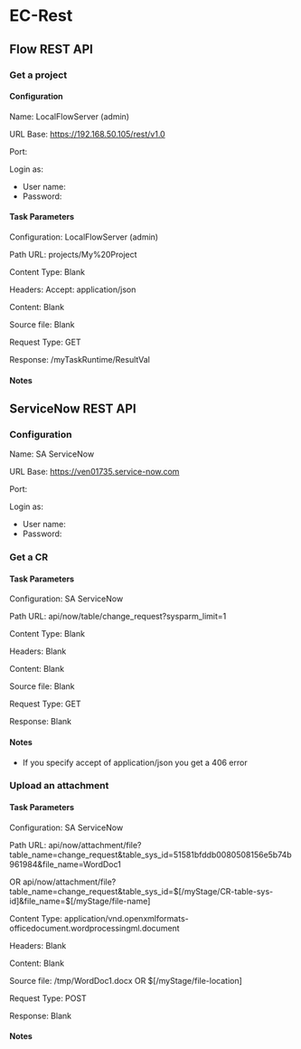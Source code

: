 # EC-Rest #

## Flow REST API ##
### Get a project ###
#### Configuration ####
Name: LocalFlowServer (admin)

URL Base: https://192.168.50.105/rest/v1.0

Port:

Login as:

- User name: <user>
- Password: <password>

#### Task Parameters ####
Configuration: LocalFlowServer (admin)

Path URL: projects/My%20Project

Content Type: Blank

Headers: Accept: application/json

Content: Blank

Source file: Blank

Request Type: GET

Response: /myTaskRuntime/ResultVal

#### Notes ####

## ServiceNow REST API ##
### Configuration ###
Name: SA ServiceNow

URL Base: https://ven01735.service-now.com

Port:

Login as:

- User name: <user>
- Password:

### Get a CR ###
#### Task Parameters ####
Configuration: SA ServiceNow

Path URL: api/now/table/change_request?sysparm_limit=1

Content Type: Blank

Headers: Blank

Content: Blank

Source file: Blank

Request Type: GET

Response: Blank

#### Notes ####
- If you specify accept of application/json you get a 406 error

### Upload an attachment ###
#### Task Parameters ####
Configuration: SA ServiceNow

Path URL: api/now/attachment/file?table_name=change_request&table_sys_id=51581bfddb0080508156e5b74b961984&file_name=WordDoc1

OR api/now/attachment/file?table_name=change_request&table_sys_id=$[/myStage/CR-table-sys-id]&file_name=$[/myStage/file-name]

Content Type: application/vnd.openxmlformats-officedocument.wordprocessingml.document

Headers: Blank

Content: Blank

Source file: /tmp/WordDoc1.docx OR $[/myStage/file-location]

Request Type: POST

Response: Blank

#### Notes ####
